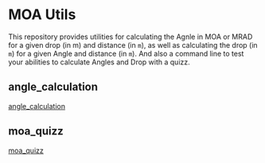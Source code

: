 # MOA Utils

This repository provides utilities for calculating the Agnle in MOA or MRAD for a given drop (in m) and distance (in `m`), as well as calculating the drop (in `m`) for a given Angle and distance (in `m`).
And also a command line to test your abilities to calculate Angles and Drop with a quizz.

## angle_calculation

[angle_calculation](angle_calculation/README.md)

## moa_quizz

[moa_quizz](moa_quizz/README.md)
